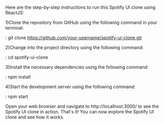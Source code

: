 Here are the step-by-step instructions to run this Spotify UI clone using ReactJS:

1)Clone the repository from GitHub using the following command in your terminal:
 
 : git clone https://github.com/your-username/spotify-ui-clone.git

2)Change into the project directory using the following command:
 
: cd spotify-ui-clone

3)Install the necessary dependencies using the following command:
 
: npm install
 
4)Start the development server using the following command:
 
: npm start

Open your web browser and navigate to http://localhost:3000/ to see the Spotify UI clone in action.
That's it! You can now explore the Spotify UI clone and see how it works.
 

